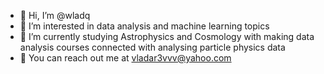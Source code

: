 - 👋 Hi, I’m @wladq
- 👀 I’m interested in data analysis and machine learning topics
- 🌱 I’m currently studying Astrophysics and Cosmology with making data analysis courses connected with analysing particle physics data
- 📧 You can reach out me at vladar3vvv@yahoo.com

<!---
wladq/wladq is a ✨ special ✨ repository because its `README.md` (this file) appears on your GitHub profile.
You can click the Preview link to take a look at your changes.
--->
